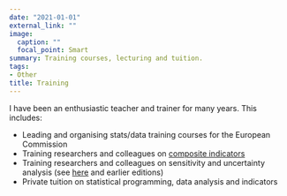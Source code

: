 ```yaml
---
date: "2021-01-01"
external_link: ""
image:
  caption: ""
  focal_point: Smart
summary: Training courses, lecturing and tuition.
tags:
- Other
title: Training
---
```


I have been an enthusiastic teacher and trainer for many years. This includes:

* Leading and organising stats/data training courses for the European Commission
* Training researchers and colleagues on [composite indicators](https://knowledge4policy.ec.europa.eu/navigation-page/jrc-week-composite-indicators-scoreboards_en)
* Training researchers and colleagues on sensitivity and uncertainty analysis (see [here](https://knowledge4policy.ec.europa.eu/event/eleventh-summer-school-sensitivity-analysis-model-output-samo-2022_en) and earlier editions)
* Private tuition on statistical programming, data analysis and indicators
